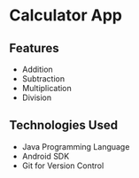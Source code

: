 # Calculator App

## Features 
- Addition
- Subtraction
- Multiplication
- Division

## Technologies Used

- Java Programming Language
- Android SDK 
- Git for Version Control
